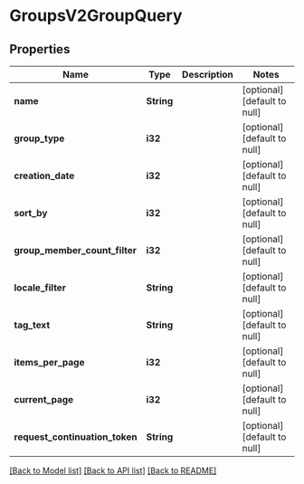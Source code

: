 # GroupsV2GroupQuery

## Properties
Name | Type | Description | Notes
------------ | ------------- | ------------- | -------------
**name** | **String** |  | [optional] [default to null]
**group_type** | **i32** |  | [optional] [default to null]
**creation_date** | **i32** |  | [optional] [default to null]
**sort_by** | **i32** |  | [optional] [default to null]
**group_member_count_filter** | **i32** |  | [optional] [default to null]
**locale_filter** | **String** |  | [optional] [default to null]
**tag_text** | **String** |  | [optional] [default to null]
**items_per_page** | **i32** |  | [optional] [default to null]
**current_page** | **i32** |  | [optional] [default to null]
**request_continuation_token** | **String** |  | [optional] [default to null]

[[Back to Model list]](../README.md#documentation-for-models) [[Back to API list]](../README.md#documentation-for-api-endpoints) [[Back to README]](../README.md)


